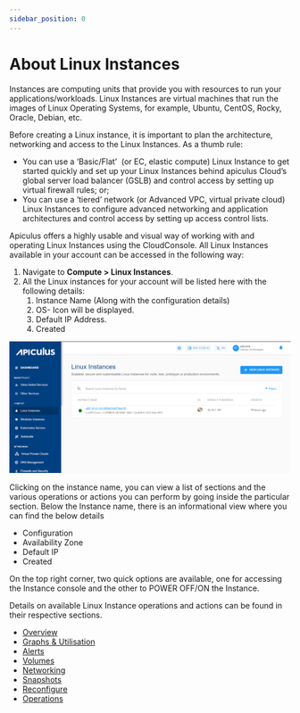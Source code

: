 ```yaml
---
sidebar_position: 0
---
```

# About Linux Instances

Instances are computing units that provide you with resources to run your applications/workloads. Linux Instances are virtual machines that run the images of Linux Operating Systems, for example, Ubuntu, CentOS, Rocky, Oracle, Debian, etc.

Before creating a Linux instance, it is important to plan the architecture, networking and access to the Linux Instances. As a thumb rule:

- You can use a ‘Basic/Flat’  (or EC, elastic compute) Linux Instance to get started quickly and set up your Linux Instances behind apiculus Cloud’s global server load balancer (GSLB) and control access by setting up virtual firewall rules; or;
- You can use a ‘tiered’ network (or Advanced VPC, virtual private cloud) Linux Instances to configure advanced networking and application architectures and control access by setting up access control lists.

Apiculus offers a highly usable and visual way of working with and operating Linux Instances using the CloudConsole. All Linux Instances available in your account can be accessed in the following way:

1. Navigate to **Compute > Linux Instances**.
2. All the Linux instances for your account will be listed here with the following details:
	1. Instance Name (Along with the configuration details)
	2. OS- Icon will be displayed.
	3. Default IP Address.
	4. Created

![Linux Instances](img/Linux.png)

Clicking on the instance name, you can view a list of sections and the various operations or actions you can perform by going inside the particular section. Below the Instance name, there is an informational view where you can find the below details

- Configuration
- Availability Zone
- Default IP
- Created 

On the top right corner, two quick options are available, one for accessing the Instance console and the other to POWER OFF/ON the Instance.

Details on available Linux Instance operations and actions can be found in their respective sections.

- [Overview](ViewingDetailsofLinuxInstances)
- [Graphs & Utilisation](ViewingGraphsandUtilizationofLinuxInstances)
- [Alerts](ConfiguringAlertsonLinuxInstances)
- [Volumes](VolumeManagementwithLinuxInstances)
- [Networking](NetworkingManagementwithLinuxInstances)
- [Snapshots](WorkingwithLinuxInstanceSnapshots)
- [Reconfigure](ReconfiguringLinuxInstances)
- [Operations](LinuxInstanceOperations)